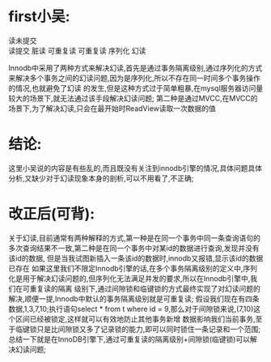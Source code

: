 # first小吴:
  读未提交  
  读提交    脏读
  可重复读  可重复读
  序列化    幻读
  
  Innodb中采用了两种方式来解决幻读,首先是通过事务隔离级别,通过序列化的方式来解决多个事务之间的幻读问题,因为是序列化,所以不存在同一时间多个事务操作的情况,也就避免了幻读
的发生,但是这种方式过于简单粗暴,在mysql服务器访问量较大的场景下,就无法通过该手段解决幻读问题;
  第二种是通过MVCC,在MVCC的场景下,为了解决幻读,只会在最开始时ReadView读取一次数据的值

# 结论:
  这里小吴说的内容是有些乱的,而且既没有关注到innodb引擎的情况,具体问题具体分析,又缺少对于幻读现象本身的剖析,可以不用看了,不正确;

# 改正后(可背):
  关于幻读,目前通常有两种解释的方式,第一种是在同一个事务中同一条查询语句的多次查询结果不一致,第二种是在同一个事务中对某id的数据进行查询,发现并没有该id的数据,
但是当我试图新插入一条该id的数据时,innodb又报错,显示该id的数据已存在
  如果这里我们不限定Innodb引擎的话,在多个事务隔离级别的定义中,序列化是用于解决幻读问题的,但序列化无法满足并发的要求,所以在Innodb引擎中,我们在可重复读的隔离
级别下,通过间隙锁和临键锁的方式最终实现了对幻读问题的解决,顺便一提,Innodb中默认的事务隔离级别就是可重复读;
  假设我们现在有四条数据,1,3,7,10;执行语句select * from t where id = 9,那么对于间隙锁来说,(7,10)这个区间已经被锁定,这样就可以有效地防止其他事务新增
数据影响我们当前事务,至于临键锁只是比间隙锁又多了记录锁的能力,即可以同时锁住一条记录和一个范围;
  总结一下就是在InnoDB引擎下,通过可重复读的隔离级别+间隙锁(临键锁)可以解决幻读问题;
  